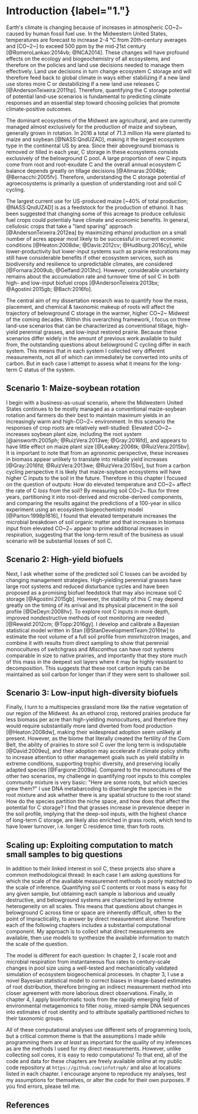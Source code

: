 
# Introduction {label="1."}


Earth's climate is changing because of increases in atmospheric CO~2~ caused by human fossil fuel use. In the Midwestern United States, temperatures are forecast to increase 2-4 °C from 20th-century averages and [CO~2~] to exceed 500 ppm by the mid-21st century [@RomeroLankao:2014vb; @NCA2014]. These changes will have profound effects on the ecology and biogeochemistry of all ecosystems, and therefore on the policies and land use decisions needed to manage them effectively. Land use decisions in turn change ecosystem C storage and will therefore feed back to global climate in ways either stabilizing if a new land use stores more C or destabilizing if a new land use releases C [@AndersonTeixeira:2011hp]. Therefore, quantifying the C storage potential of potential land-use scenarios is fundamental to predicting climate responses and an essential step toward choosing policies that promote climate-positive outcomes.

The dominant ecosystems of the Midwest are agricultural, and are currently managed almost exclusively for the production of maize and soybean, generally grown in rotation. In 2016 a total of 71.3 million Ha were planted to maize and soybean [@NASS:QndUZAD], making it the largest ecosystem type in the continental US by area. Since their aboveground biomass is removed or tilled in each year, C storage in these ecosystems consists exclusively of the belowground C pool. A large proportion of new C inputs come from root and root-exudate C and the overall annual ecosystem C balance depends greatly on tillage decisions [@Allmaras:2004bk; @Bernacchi:2005fv]. Therefore, understanding the C storage potential of agroecosystems is primarily a question of understanding root and soil C cycling.

The largest current use for US-produced maize [~40% of total production; @NASS:QndUZAD] is as a feedstock for the production of ethanol. It has been suggested that changing some of this acreage to produce cellulosic fuel crops could potentialy have climate and economic benefits. In general, cellulosic crops that take a "land sparing" approach [@AndersonTeixeira:2012ea] by maximizing ethanol production on a small number of acres appear most likely to be successful in current economic conditions [@Heaton:2008dw; @Davis:2012cv; @Hudiburg:2016cy], while lower-productivity but lower-input systems such as prairie restorations may still have considerable benefits if other ecosystem services, such as biodiversity and resilience to unpredictable climates, are considered [@Fornara:2009ub; @Gelfand:2013hc]. However, considerable uncertainty remains about the accumulation rate and turnover time of soil C in both high- and low-input biofuel crops [@AndersonTeixeira:2013bx; @Agostini:2015gb; @Bach:2016fo].

The central aim of my dissertation research was to quantify how the mass, placement, and chemical & taxonomic makeup of roots will affect the trajectory of belowground C storage in the warmer, higher CO~2~ Midwest of the coming decades. Within this overarching framework, I focus on three land-use scenarios that can be characterized as conventional tillage, high-yield perennial grasses, and low-input restored prairie. Because these scenarios differ widely in the amount of previous work available to build from, the outstanding questions about belowground C cycling differ in each system. This means that in each system I collected very different measurements, not all of which can immediately be converted into units of carbon. But in each case I attempt to assess what it means for the long-term C status of the system.

## Scenario 1: Maize-soybean rotation

I begin with a business-as-usual scenario, where the Midwestern United States continues to be mostly managed as a conventional maize-soybean rotation and farmers do their best to maintain maximum yields in an increasingly warm and high-CO~2~ environment. In this scenario the responses of crop roots are relatively well-studied: Elevated CO~2~ increases soybean plant size, including the root system [@ainsworth:2005ph; @RuizVera:2013we; @Gray:2016fd], and appears to have little effect on maize plant size [@Leakey:2006tk; @RuizVera:2015bv]. It is important to note that from an agronomic perspective, these increases in biomass appear unlikely to translate into reliable yield increases [@Gray:2016fd; @RuizVera:2013we; @RuizVera:2015bv], but from a carbon cycling perspective it is likely that maize-soybean ecosystems will have higher C inputs to the soil in the future. Therefore in this chapter I focused on the question of outputs: How do elevated temperature and CO~2~ affect the rate of C *loss* from the soil? By measuring soil CO~2~ flux for three years, partitioning it into root-derived and microbe-derived components, and comparing the results against the predictions of a 100-year in silico experiment using an ecosystem biogeochemistry model [@Parton:1998p1616], I found that elevated temperature increases the microbial breakdown of soil organic matter and that increases in biomass input from elevated CO~2~ appear to prime additional increases in respiration, suggesting that the long-term result of the business as usual scenario will be substantial losses of soil C.


## Scenario 2: High-yield biofuels

Next, I ask whether some of the predicted soil C losses can be avoided by changing management strategies. High-yielding perennial grasses have large root systems and reduced disturbance cycles and have been proposed as a promising biofuel feedstock that may also increase soil C storage [@Agostini:2015gb]. However, the stability of this C may depend greatly on the timing of its arrival and its physical placement in the soil profile [@DeDeyn:2008hv]. To explore root C inputs in more depth, improved nondestructive methods of root monitoring are needed [@Rewald:2012cm; @Topp:2016gy]. I develop and calibrate a Bayesian statistical model written in Stan [@StanDevelopmentTeam:2016tw] to estimate the root volume of a full soil profile from minirhizotron images, and combine it with results from direct sampling to show that perennial monocultures of switchgrass and *Miscanthus* can have root systems comparable in size to native prairies, and importantly that they store much of this mass in the deepest soil layers where it may be highly resistant to decomposition. This suggests that these root carbon inputs can be maintained as soil carbon for longer than if they were sent to shallower soil.




## Scenario 3: Low-input high-diversity biofuels

Finally, I turn to a multispecies grassland more like the native vegetation of our region of the Midwest. As an ethanol crop, restored prairies produce far less biomass per acre than high-yielding monocultures, and therefore they would require substantially more land diverted from food production [@Heaton:2008dw], making their widespread adoption seem unlikely at present. However, as the biome that literally created the fertility of the Corn Belt, the ability of prairies to store soil C over the long term is indisputable [@David:2009eu], and their adoption may accelerate if climate policy shifts to increase attention to other management goals such as yield stability in extreme conditions, supporting trophic diversity, and preserving locally adapted species [@Fargione:2009ia]. Compared to the monocultures of the other two scenarios, my challenge in quantifying root inputs to this complex community mixture is very basic: "Here are some roots, but which species grew them?" I use DNA metabarcoding to disentangle the species in the root mixture and ask whether there is any spatial structure to the root stand: How do the species partition the niche space, and how does that affect the potential for C storage? I find that grasses increase in prevalence deeper in the soil profile, implying that the deep-soil inputs, with the highest chance of long-term C storage, are likely also enriched in grass roots, which tend to have lower turnover, i.e. longer C residence time, than forb roots.


## Scaling up: Exploiting computation to match small samples to big questions

In addition to their linked interest in soil C, these projects also share a common methodological thread: In each case I am asking questions for which the scale of the available measurement methods is poorly matched to the scale of inference. Quantifying soil C contents or root mass is easy for any given sample, but obtaining each sample is laborious and usually destructive, and belowground systems are characterized by extreme heterogeneity on all scales. This means that questions about changes in belowground C across time or space are inherently difficult, often to the point of impracticality, to answer by direct measurement alone. Therefore each of the following chapters includes a substantial computational component. My approach is to collect what direct measurements are available, then use models to synthesize the available information to match the scale of the question.

The model is different for each question: In chapter 2, I scale root and microbial respiration from instantaneous flux rates to century-scale changes in pool size using a well-tested and mechanistically validated simulation of ecosystem biogeochemical processes. In chapter 3, I use a novel Bayesian statistical model to correct biases in image-based estimates of root distribution, therefore bringing an indirect measurement method into closer agreement with more laborious direct observations. Finally, in chapter 4, I apply bioinformatic tools from the rapidly emerging field of environmental metagenomics to filter noisy, mixed-sample DNA sequences into estimates of root identity and to attribute spatially partitioned niches to their taxonomic groups.

All of these computational analyses use different sets of programming tools, but a critical common theme is that the assumptions I made while programming them are *at least* as important for the quality of my inferences as are the methods I used for my direct measurements. However, unlike collecting soil cores, it is easy to redo computations! To that end, all of the code and data for these chapters are freely available online at my public code repository at `https://github.com/infotroph/` and also at locations listed in each chapter. I encourage anyone to reproduce my analyses, test my assumptions for themselves, or alter the code for their own purposes. If you find errors, please tell me.


## References


